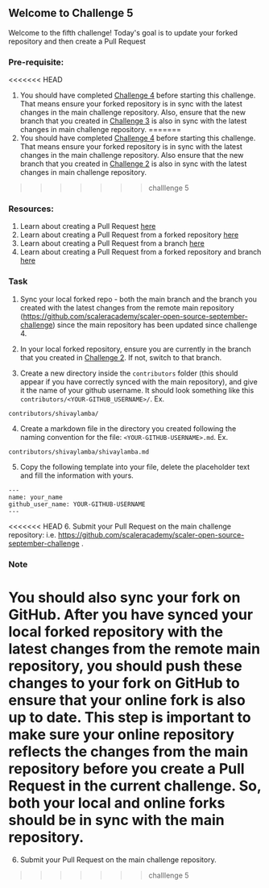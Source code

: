 ## Welcome to Challenge 5

Welcome to the fifth challenge! 
Today's goal is to update your forked repository and then create a Pull Request


### Pre-requisite:
<<<<<<< HEAD
1. You should have completed [Challenge 4](https://github.com/scaleracademy/scaler-open-source-september-challenge) before starting this challenge. That means ensure your forked repository is in sync with the latest changes in the main challenge repository. Also, ensure that the new branch that you created in [Challenge 3](https://github.com/scaleracademy/scaler-open-source-september-challenge/blob/main/Challenges/challenge3.md) is also in sync with the latest changes in main challenge repository. 
=======
1. You should have completed [Challenge 4](https://github.com/scaleracademy/scaler-open-source-september-challenge) before starting this challenge. That means ensure your forked repository is in sync with the latest changes in the main challenge repository. Also ensure that the new branch that you created in [Challenge 2](https://github.com/scaleracademy/scaler-open-source-september-challenge/blob/main/Challenges/challenge2.md) is also in sync with the latest changes in main challenge repository. 
>>>>>>> challlenge 5

### Resources:
1. Learn about creating a Pull Request [here](https://docs.github.com/en/github/collaborating-with-issues-and-pull-requests/creating-a-pull-request)
2. Learn about creating a Pull Request from a forked repository [here](https://docs.github.com/en/github/collaborating-with-issues-and-pull-requests/creating-a-pull-request-from-a-fork)
3. Learn about creating a Pull Request from a branch [here](https://docs.github.com/en/github/collaborating-with-issues-and-pull-requests/creating-a-pull-request#creating-the-pull-request)
4. Learn about creating a Pull Request from a forked repository and branch [here](https://docs.github.com/en/github/collaborating-with-issues-and-pull-requests/creating-a-pull-request-from-a-fork#creating-the-pull-request)



### Task

1. Sync your local forked repo - both the main branch and the branch you created with the latest changes from the remote main repository (https://github.com/scaleracademy/scaler-open-source-september-challenge) since the main repository has been updated since challenge 4. 

2. In your local forked repository, ensure you are currently in the branch that you created in  [Challenge 2](https://github.com/scaleracademy/scaler-open-source-september-challenge/blob/main/Challenges/challenge2.md). If not, switch to that branch.

3. Create a new directory inside the `contributors` folder (this should appear if you have correctly synced with the main repository), and give it the name of your github username. It should look something like this `contributors/<YOUR-GITHUB_USERNAME>/`. Ex.

```
contributors/shivaylamba/
```

4. Create a markdown file in the directory you created following the naming convention for the file: `<YOUR-GITHUB-USERNAME>.md`. Ex.

```
contributors/shivaylamba/shivaylamba.md
```

5. Copy the following template into your file, delete the placeholder text and fill the information with yours.

```
---
name: your_name
github_user_name: YOUR-GITHUB-USERNAME
---
```
<<<<<<< HEAD
6. Submit your Pull Request on the main challenge repository: i.e. https://github.com/scaleracademy/scaler-open-source-september-challenge .



### Note
You should also sync your fork on GitHub. After you have synced your local forked repository with the latest changes from the remote main repository, you should push these changes to your fork on GitHub to ensure that your online fork is also up to date. This step is important to make sure your online repository reflects the changes from the main repository before you create a Pull Request in the current challenge. So, both your local and online forks should be in sync with the main repository.
=======
6. Submit your Pull Request on the main challenge repository.
>>>>>>> challlenge 5
